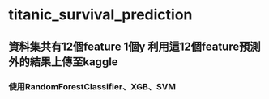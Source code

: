 <h1> titanic_survival_prediction  

<h2>資料集共有12個feature 1個y 利用這12個feature預測外的結果上傳至kaggle

<h3>使用RandomForestClassifier、XGB、SVM

